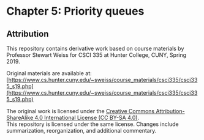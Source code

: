 # Chapter 5: Priority queues






## Attribution
This repository contains derivative work based on course materials by Professor Stewart Weiss for CSCI 335 at Hunter College, CUNY, Spring 2019.

Original materials are available at: [https://www.cs.hunter.cuny.edu/~sweiss/course_materials/csci335/csci335_s19.php](https://www.cs.hunter.cuny.edu/~sweiss/course_materials/csci335/csci335_s19.php)

The original work is licensed under the [Creative Commons Attribution-ShareAlike 4.0 International License (CC BY-SA 4.0)](https://creativecommons.org/licenses/by-sa/4.0/).  
This repository is licensed under the same license. Changes include summarization, reorganization, and additional commentary.
